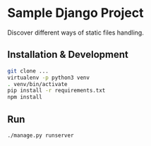 # Sample Django Project

Discover different ways of static files handling.

## Installation & Development

```sh
git clone ...
virtualenv -p python3 venv
. venv/bin/activate
pip install -r requirements.txt
npm install
```

## Run

```sh
./manage.py runserver
```
